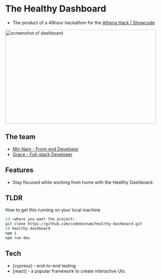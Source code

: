 # The Healthy Dashboard

-   The product of a 48hour hackathon for the [Athena Hack | Showcode](https://www.showcode.io/athena-hack/)

<img src="https://www.figma.com/file/f0wooGa4dbH8Ma5VlS1Zfw/thumbnail?ver=thumbnails/ef07adaa-a784-47a1-a621-67da0523874a" alt="screenshot of dashboard" width="480" height="300"/>

## The team
-   [Min Nam - Front-end Developer](https://www.linkedin.com/in/hyunmyung-nam/)
-   [Grace - Full-stack Developer](https://www.linkedin.com/in/telegrace)


## Features

-   Stay focused while working from home with the Healthy Dashboard.

## TLDR

How to get this running on your local machine

```sh
cd <where you want the project>
git clone https://github.com/codeminnam/healthy-dashboard.git
cd healthy-dashboard
npm i
npm run dev
```

## Tech

-   [cypress] - end-to-end testing
-   [react] - a popular framework to create interactive UIs. 


